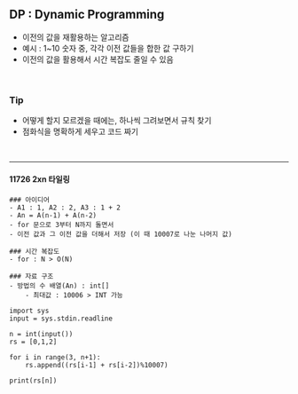 ## DP : Dynamic Programming

- 이전의 값을 재활용하는 알고리즘
- 예시 : 1~10 숫자 중, 각각 이전 값들을 합한 값 구하기
- 이전의 값을 활용해서 시간 복잡도 줄일 수 있음

<br>

### Tip
- 어떻게 할지 모르겠을 때에는, 하나씩 그려보면서 규칙 찾기
- 점화식을 명확하게 세우고 코드 짜기

<br>

---

#### 11726 2xn 타일링
```text
### 아이디어
- A1 : 1, A2 : 2, A3 : 1 + 2
- An = A(n-1) + A(n-2)
- for 문으로 3부터 N까지 돌면서
- 이전 값과 그 이전 값을 더해서 저장 (이 때 10007로 나눈 나머지 값)

### 시간 복잡도
- for : N > O(N)

### 자료 구조
- 방법의 수 배열(An) : int[]
    - 최대값 : 10006 > INT 가능
```
```text
import sys
input = sys.stdin.readline

n = int(input())
rs = [0,1,2]

for i in range(3, n+1):
    rs.append((rs[i-1] + rs[i-2])%10007)

print(rs[n])
```